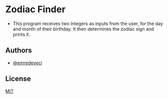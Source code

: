 # Zodiac Finder

- This program receives two integers as inputs from the user, for the day and month of their birthday. It then determines the zodiac sign and prints it.

## Authors

- [@emredeveci](https://github.com/emredeveci)


## License

[MIT](https://choosealicense.com/licenses/mit/)

